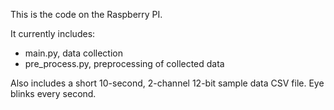 This is the code on the Raspberry PI.

It currently includes:
- main.py, data collection
- pre_process.py, preprocessing of collected data

Also includes a short 10-second, 2-channel 12-bit sample data CSV file. Eye blinks every second.
